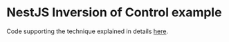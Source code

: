 # NestJS Inversion of Control example

Code supporting the technique explained in details [here](https://medium.com/@paztek/advanced-nestjs-techniques-part-1-custom-decorators-aa6d7f85c5b6).
